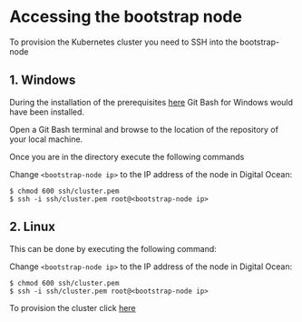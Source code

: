 # Accessing the bootstrap node

To provision the Kubernetes cluster you need to SSH into the bootstrap-node

## 1. Windows

During the installation of the prerequisites [here](windows-prerequisities.md) Git Bash for Windows would have been installed.

Open a Git Bash terminal and browse to the location of the repository of your local machine.

Once you are in the directory execute the following commands

Change `<bootstrap-node ip>` to the IP address of the node in Digital Ocean:

```
$ chmod 600 ssh/cluster.pem
$ ssh -i ssh/cluster.pem root@<bootstrap-node ip>
```

## 2. Linux

This can be done by executing the following command:

Change `<bootstrap-node ip>` to the IP address of the node in Digital Ocean:

```
$ chmod 600 ssh/cluster.pem
$ ssh -i ssh/cluster.pem root@<bootstrap-node ip>
```

To provision the cluster click [here](5-provision-cluster.md)